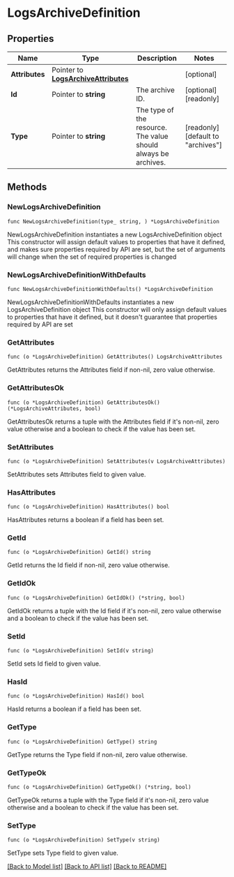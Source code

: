 # LogsArchiveDefinition

## Properties

Name | Type | Description | Notes
------------ | ------------- | ------------- | -------------
**Attributes** | Pointer to [**LogsArchiveAttributes**](LogsArchiveAttributes.md) |  | [optional] 
**Id** | Pointer to **string** | The archive ID. | [optional] [readonly] 
**Type** | Pointer to **string** | The type of the resource. The value should always be archives. | [readonly] [default to "archives"]

## Methods

### NewLogsArchiveDefinition

`func NewLogsArchiveDefinition(type_ string, ) *LogsArchiveDefinition`

NewLogsArchiveDefinition instantiates a new LogsArchiveDefinition object
This constructor will assign default values to properties that have it defined,
and makes sure properties required by API are set, but the set of arguments
will change when the set of required properties is changed

### NewLogsArchiveDefinitionWithDefaults

`func NewLogsArchiveDefinitionWithDefaults() *LogsArchiveDefinition`

NewLogsArchiveDefinitionWithDefaults instantiates a new LogsArchiveDefinition object
This constructor will only assign default values to properties that have it defined,
but it doesn't guarantee that properties required by API are set

### GetAttributes

`func (o *LogsArchiveDefinition) GetAttributes() LogsArchiveAttributes`

GetAttributes returns the Attributes field if non-nil, zero value otherwise.

### GetAttributesOk

`func (o *LogsArchiveDefinition) GetAttributesOk() (*LogsArchiveAttributes, bool)`

GetAttributesOk returns a tuple with the Attributes field if it's non-nil, zero value otherwise
and a boolean to check if the value has been set.

### SetAttributes

`func (o *LogsArchiveDefinition) SetAttributes(v LogsArchiveAttributes)`

SetAttributes sets Attributes field to given value.

### HasAttributes

`func (o *LogsArchiveDefinition) HasAttributes() bool`

HasAttributes returns a boolean if a field has been set.

### GetId

`func (o *LogsArchiveDefinition) GetId() string`

GetId returns the Id field if non-nil, zero value otherwise.

### GetIdOk

`func (o *LogsArchiveDefinition) GetIdOk() (*string, bool)`

GetIdOk returns a tuple with the Id field if it's non-nil, zero value otherwise
and a boolean to check if the value has been set.

### SetId

`func (o *LogsArchiveDefinition) SetId(v string)`

SetId sets Id field to given value.

### HasId

`func (o *LogsArchiveDefinition) HasId() bool`

HasId returns a boolean if a field has been set.

### GetType

`func (o *LogsArchiveDefinition) GetType() string`

GetType returns the Type field if non-nil, zero value otherwise.

### GetTypeOk

`func (o *LogsArchiveDefinition) GetTypeOk() (*string, bool)`

GetTypeOk returns a tuple with the Type field if it's non-nil, zero value otherwise
and a boolean to check if the value has been set.

### SetType

`func (o *LogsArchiveDefinition) SetType(v string)`

SetType sets Type field to given value.



[[Back to Model list]](../README.md#documentation-for-models) [[Back to API list]](../README.md#documentation-for-api-endpoints) [[Back to README]](../README.md)


